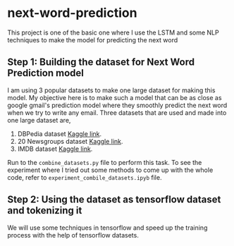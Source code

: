 # next-word-prediction
This project is one of the basic one where I use the LSTM and some NLP techniques to make the model for predicting the next word

## Step 1: Building the dataset for Next Word Prediction model
I am using 3 popular datasets to make one large dataset for making this model. My objective here is to make such a model that can be as close as google gmail's prediction model where they smoothly predict the next word when we try to write any email.
Three datasets that are used and made into one large dataset are,
1. DBPedia dataset [Kaggle link](https://www.kaggle.com/datasets/danofer/dbpedia-classes).
2. 20 Newsgroups dataset [Kaggle link](https://www.kaggle.com/datasets/crawford/20-newsgroups?select=talk.politics.misc.txt).
3. IMDB dataset [Kaggle link](https://www.kaggle.com/datasets/lakshmi25npathi/imdb-dataset-of-50k-movie-reviews).

Run to the `combine_datasets.py` file to perform this task. To see the experiment where I tried out some methods to come up with the whole code, refer to `experiment_combile_datasets.ipyb` file.

## Step 2: Using the dataset as tensorflow dataset and tokenizing it
We will use some techniques in tensorflow and speed up the training process with the help of tensorflow datasets.
